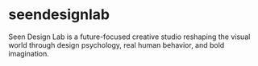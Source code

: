# seendesignlab
Seen Design Lab is a future-focused creative studio reshaping the visual world through design psychology, real human behavior, and bold imagination.

